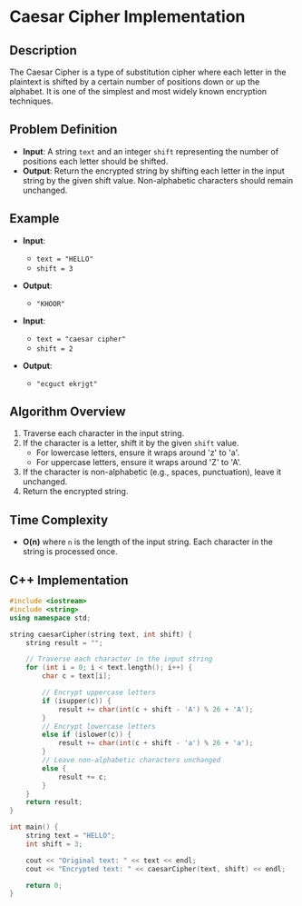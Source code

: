 # Caesar Cipher Implementation

## Description
The Caesar Cipher is a type of substitution cipher where each letter in the plaintext is shifted by a certain number of positions down or up the alphabet. It is one of the simplest and most widely known encryption techniques.

## Problem Definition
- **Input**: A string `text` and an integer `shift` representing the number of positions each letter should be shifted.
- **Output**: Return the encrypted string by shifting each letter in the input string by the given shift value. Non-alphabetic characters should remain unchanged.

## Example
- **Input**: 
  - `text = "HELLO"`
  - `shift = 3`
  
- **Output**: 
  - `"KHOOR"`

- **Input**: 
  - `text = "caesar cipher"`
  - `shift = 2`
  
- **Output**: 
  - `"ecguct ekrjgt"`

## Algorithm Overview
1. Traverse each character in the input string.
2. If the character is a letter, shift it by the given `shift` value.
   - For lowercase letters, ensure it wraps around 'z' to 'a'.
   - For uppercase letters, ensure it wraps around 'Z' to 'A'.
3. If the character is non-alphabetic (e.g., spaces, punctuation), leave it unchanged.
4. Return the encrypted string.

## Time Complexity
- **O(n)** where `n` is the length of the input string. Each character in the string is processed once.

## C++ Implementation

```cpp
#include <iostream>
#include <string>
using namespace std;

string caesarCipher(string text, int shift) {
    string result = "";

    // Traverse each character in the input string
    for (int i = 0; i < text.length(); i++) {
        char c = text[i];

        // Encrypt uppercase letters
        if (isupper(c)) {
            result += char(int(c + shift - 'A') % 26 + 'A');
        }
        // Encrypt lowercase letters
        else if (islower(c)) {
            result += char(int(c + shift - 'a') % 26 + 'a');
        }
        // Leave non-alphabetic characters unchanged
        else {
            result += c;
        }
    }
    return result;
}

int main() {
    string text = "HELLO";
    int shift = 3;

    cout << "Original text: " << text << endl;
    cout << "Encrypted text: " << caesarCipher(text, shift) << endl;

    return 0;
}
